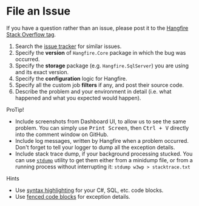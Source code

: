 # File an Issue

If you have a question rather than an issue, please post it to the [Hangfire Stack 
Overflow tag](http://stackoverflow.com/questions/tagged/hangfire).

1. Search the [issue tracker](https://github.com/HangfireIO/Hangfire/issues) for similar issues.
2. Specify the **version** of `Hangfire.Core` package in which the bug was occurred.
3. Specify the **storage** package (e.g. `Hangfire.SqlServer`) you are using and its exact version.
4. Specify the **configuration** logic for Hangfire.
5. Specify all the custom job **filters** if any, and post their source code.
6. Describe the problem and your environment in detail (i.e. what happened and what you expected would happen).

ProTip!

* Include screenshots from Dashboard UI, to allow us to see the same 
  problem. You can simply use <kbd>Print Screen</kbd>, then <kbd>Ctrl + V</kbd> directly 
 into the comment window on GitHub.
* Include log messages, written by Hangfire when a problem occurred. Don't forget to tell your logger to dump all the exception details.
* Include stack trace dump, if your background processing stucked. You can use 
   [`stdump`](https://github.com/odinserj/stdump) utility to get them either from a minidump file,
   or from a running process without interrupting it: `stdump w3wp > stacktrace.txt`

Hints

* Use [syntax highlighting](https://help.github.com/articles/creating-and-highlighting-code-blocks/#syntax-highlighting) for your C#, SQL, etc. code blocks.
* Use [fenced code blocks](https://help.github.com/articles/creating-and-highlighting-code-blocks/#fenced-code-blocks) for exception details.
